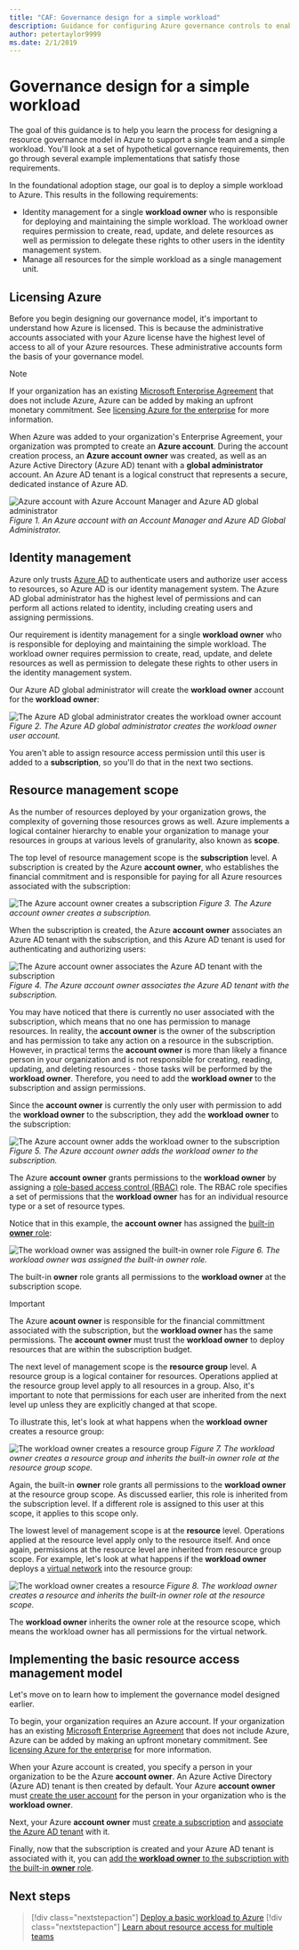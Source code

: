 ```yaml
---
title: "CAF: Governance design for a simple workload"
description: Guidance for configuring Azure governance controls to enable a user to deploy a simple workload
author: petertaylor9999
ms.date: 2/1/2019
---
```


# Governance design for a simple workload

The goal of this guidance is to help you learn the process for designing a resource governance model in Azure to support a single team and a simple workload. You'll look at a set of hypothetical governance requirements, then go through several example implementations that satisfy those requirements.

In the foundational adoption stage, our goal is to deploy a simple workload to Azure. This results in the following requirements:

* Identity management for a single **workload owner** who is responsible for deploying and maintaining the simple workload. The workload owner requires permission to create, read, update, and delete resources as well as permission to delegate these rights to other users in the identity management system.
* Manage all resources for the simple workload as a single management unit.

## Licensing Azure

Before you begin designing our governance model, it's important to understand how Azure is licensed. This is because the administrative accounts associated with your Azure license have the highest level of access to all of your Azure resources. These administrative accounts form the basis of your governance model.  

> [!NOTE]
> If your organization has an existing [Microsoft Enterprise Agreement](https://www.microsoft.com/licensing/licensing-programs/enterprise.aspx) that does not include Azure, Azure can be added by making an upfront monetary commitment. See [licensing Azure for the enterprise](https://azure.microsoft.com/pricing/enterprise-agreement/) for more information.

When Azure was added to your organization's Enterprise Agreement, your organization was prompted to create an **Azure account**. During the account creation process, an **Azure account owner** was created, as well as an Azure Active Directory (Azure AD) tenant with a **global administrator** account. An Azure AD tenant is a logical construct that represents a secure, dedicated instance of Azure AD.

![Azure account with Azure Account Manager and Azure AD global administrator](../../_images/governance-3-0.png)
*Figure 1. An Azure account with an Account Manager and Azure AD Global Administrator.*

## Identity management

Azure only trusts [Azure AD](/azure/active-directory) to authenticate users and authorize user access to resources, so Azure AD is our identity management system. The Azure AD global administrator has the highest level of permissions and can perform all actions related to identity, including creating users and assigning permissions.

Our requirement is identity management for a single **workload owner** who is responsible for deploying and maintaining the simple workload. The workload owner requires permission to create, read, update, and delete resources as well as permission to delegate these rights to other users in the identity management system.

Our Azure AD global administrator will create the **workload owner** account for the **workload owner**:

![The Azure AD global administrator creates the workload owner account](../../_images/governance-1-2.png)
*Figure 2. The Azure AD global administrator creates the workload owner user account.*

You aren't able to assign resource access permission until this user is added to a **subscription**, so you'll do that in the next two sections.

## Resource management scope

As the number of resources deployed by your organization grows, the complexity of governing those resources grows as well. Azure implements a logical container hierarchy to enable your organization to manage your resources in groups at various levels of granularity, also known as **scope**.

The top level of resource management scope is the **subscription** level. A subscription is created by the Azure **account owner**, who establishes the financial commitment and is responsible for paying for all Azure resources associated with the subscription:

![The Azure account owner creates a subscription](../../_images/governance-1-3.png)
*Figure 3. The Azure account owner creates a subscription.*

When the subscription is created, the Azure **account owner** associates an Azure AD tenant with the subscription, and this Azure AD tenant is used for authenticating and authorizing users:

![The Azure account owner associates the Azure AD tenant with the subscription](../../_images/governance-1-4.png)
*Figure 4. The Azure account owner associates the Azure AD tenant with the subscription.*

You may have noticed that there is currently no user associated with the subscription, which means that no one has permission to manage resources. In reality, the **account owner** is the owner of the subscription and has permission to take any action on a resource in the subscription. However, in practical terms the **account owner** is more than likely a finance person in your organization and is not responsible for creating, reading, updating, and deleting resources - those tasks will be performed by the **workload owner**. Therefore, you need to add the **workload owner** to the subscription and assign permissions.

Since the **account owner** is currently the only user with permission to add the **workload owner** to the subscription, they add the **workload owner** to the subscription:

![The Azure account owner adds the **workload owner** to the subscription](../../_images/governance-1-5.png)
*Figure 5. The Azure account owner adds the workload owner to the subscription.*

The Azure **account owner** grants permissions to the **workload owner** by assigning a [role-based access control (RBAC)](/azure/role-based-access-control/) role. The RBAC role specifies a set of permissions that the **workload owner** has for an individual resource type or a set of resource types.

Notice that in this example, the **account owner** has assigned the [built-in **owner** role](/azure/role-based-access-control/built-in-roles#owner):

![The **workload owner** was assigned the built-in owner role](../../_images/governance-1-6.png)
*Figure 6. The workload owner was assigned the built-in owner role.*

The built-in **owner** role grants all permissions to the **workload owner** at the subscription scope.

> [!IMPORTANT]
> The Azure **acount owner** is responsible for the financial committment associated with the subscription, but the **workload owner** has the same permissions. The **account owner** must trust the **workload owner** to deploy resources that are within the subscription budget.

The next level of management scope is the **resource group** level. A resource group is a logical container for resources. Operations applied at the resource group level apply to all resources in a group. Also, it's important to note that permissions for each user are inherited from the next level up unless they are explicitly changed at that scope.

To illustrate this, let's look at what happens when the **workload owner** creates a resource group:

![The **workload owner** creates a resource group](../../_images/governance-1-7.png)
*Figure 7. The workload owner creates a resource group and inherits the built-in owner role at the resource group scope.*

Again, the built-in **owner** role grants all permissions to the **workload owner** at the resource group scope. As discussed earlier, this role is inherited from the subscription level. If a different role is assigned to this user at this scope, it applies to this scope only.

The lowest level of management scope is at the **resource** level. Operations applied at the resource level apply only to the resource itself. And once again, permissions at the resource level are inherited from resource group scope. For example, let's look at what happens if the **workload owner** deploys a [virtual network](/azure/virtual-network/virtual-networks-overview) into the resource group:

![The **workload owner** creates a resource](../../_images/governance-1-8.png)
*Figure 8. The workload owner creates a resource and inherits the built-in owner role at the resource scope.*

The **workload owner** inherits the owner role at the resource scope, which means the workload owner has all permissions for the virtual network.

## Implementing the basic resource access management model

Let's move on to learn how to implement the governance model designed earlier.

To begin, your organization requires an Azure account. If your organization has an existing [Microsoft Enterprise Agreement](https://www.microsoft.com/licensing/licensing-programs/enterprise.aspx) that does not include Azure, Azure can be added by making an upfront monetary commitment. See [licensing Azure for the enterprise](https://azure.microsoft.com/pricing/enterprise-agreement/) for more information.

When your Azure account is created, you specify a person in your organization to be the Azure **account owner**. An Azure Active Directory (Azure AD) tenant is then created by default. Your Azure **account owner** must [create the user account](/azure/active-directory/add-users-azure-active-directory) for the person in your organization who is the **workload owner**.

Next, your Azure **account owner** must [create a subscription](/partner-center/create-a-new-subscription) and [associate the Azure AD tenant](/azure/active-directory/fundamentals/active-directory-how-subscriptions-associated-directory) with it.

Finally, now that the subscription is created and your Azure AD tenant is associated with it, you can [add the **workload owner** to the subscription with the built-in **owner** role](/azure/billing/billing-add-change-azure-subscription-administrator#add-an-rbac-owner-for-a-subscription-in-azure-portal).

## Next steps

> [!div class="nextstepaction"]
> [Deploy a basic workload to Azure](../../infrastructure/basic-workload.md)
> [!div class="nextstepaction"]
> [Learn about resource access for multiple teams](governance-multiple-teams.md)
